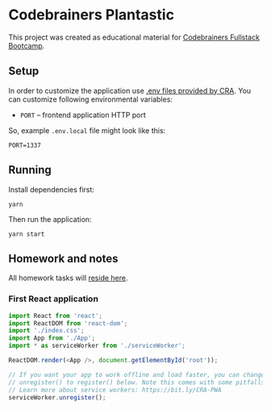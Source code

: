 # Codebrainers Plantastic

This project was created as educational material for [Codebrainers Fullstack Bootcamp](https://codebrainers.pl/).

## Setup

In order to customize the application use [.env files provided by CRA](https://create-react-app.dev/docs/adding-custom-environment-variables/#what-other-env-files-can-be-used).
You can customize following environmental variables: 
* `PORT` – frontend application HTTP port

So, example `.env.local` file might look like this:
```dotenv
PORT=1337
```
    
## Running

Install dependencies first:
```shell script
yarn
```
  
Then run the application:
```shell script
yarn start
```

## Homework and notes

All homework tasks will [reside here](HOMEWORK.md).

### First React application

```javascript
import React from 'react';
import ReactDOM from 'react-dom';
import './index.css';
import App from './App';
import * as serviceWorker from './serviceWorker';

ReactDOM.render(<App />, document.getElementById('root'));

// If you want your app to work offline and load faster, you can change
// unregister() to register() below. Note this comes with some pitfalls.
// Learn more about service workers: https://bit.ly/CRA-PWA
serviceWorker.unregister();
```
